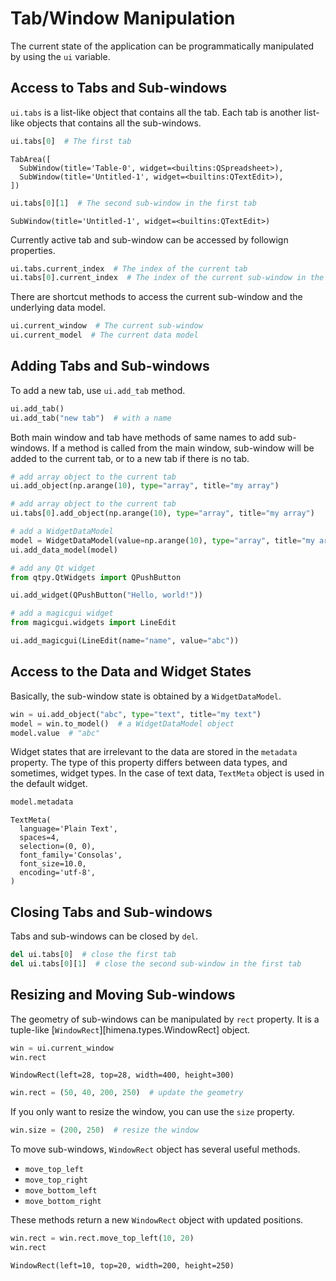 # Tab/Window Manipulation

The current state of the application can be programmatically manipulated by using the
`ui` variable.

## Access to Tabs and Sub-windows

`ui.tabs` is a list-like object that contains all the tab. Each tab is another list-like
objects that contains all the sub-windows.

``` python
ui.tabs[0]  # The first tab
```

``` title="Output Example"
TabArea([
  SubWindow(title='Table-0', widget=<builtins:QSpreadsheet>),
  SubWindow(title='Untitled-1', widget=<builtins:QTextEdit>),
])
```

``` python
ui.tabs[0][1]  # The second sub-window in the first tab
```

``` title="Output Example"
SubWindow(title='Untitled-1', widget=<builtins:QTextEdit>)
```

Currently active tab and sub-window can be accessed by followign properties.

``` python
ui.tabs.current_index  # The index of the current tab
ui.tabs[0].current_index  # The index of the current sub-window in the first tab
```

There are shortcut methods to access the current sub-window and the underlying data
model.

``` python
ui.current_window  # The current sub-window
ui.current_model  # The current data model
```

## Adding Tabs and Sub-windows

To add a new tab, use `ui.add_tab` method.

``` python
ui.add_tab()
ui.add_tab("new tab")  # with a name
```

Both main window and tab have methods of same names to add sub-windows. If a method is
called from the main window, sub-window will be added to the current tab, or to a new
tab if there is no tab.

``` python
# add array object to the current tab
ui.add_object(np.arange(10), type="array", title="my array")

# add array object to the current tab
ui.tabs[0].add_object(np.arange(10), type="array", title="my array")

# add a WidgetDataModel
model = WidgetDataModel(value=np.arange(10), type="array", title="my array")
ui.add_data_model(model)

# add any Qt widget
from qtpy.QtWidgets import QPushButton

ui.add_widget(QPushButton("Hello, world!"))

# add a magicgui widget
from magicgui.widgets import LineEdit

ui.add_magicgui(LineEdit(name="name", value="abc"))
```

## Access to the Data and Widget States

Basically, the sub-window state is obtained by a `WidgetDataModel`.

``` python
win = ui.add_object("abc", type="text", title="my text")
model = win.to_model()  # a WidgetDataModel object
model.value  # "abc"
```

Widget states that are irrelevant to the data are stored in the `metadata` property.
The type of this property differs between data types, and sometimes, widget types. In
the case of text data, `TextMeta` object is used in the default widget.

``` python
model.metadata
```

``` title="Output"
TextMeta(
  language='Plain Text',
  spaces=4,
  selection=(0, 0),
  font_family='Consolas',
  font_size=10.0,
  encoding='utf-8',
)
```

## Closing Tabs and Sub-windows

Tabs and sub-windows can be closed by `del`.

``` python
del ui.tabs[0]  # close the first tab
del ui.tabs[0][1]  # close the second sub-window in the first tab
```

## Resizing and Moving Sub-windows

The geometry of sub-windows can be manipulated by `rect` property. It is a tuple-like
[`WindowRect`][himena.types.WindowRect] object.

``` python
win = ui.current_window
win.rect
```

``` title="Output"
WindowRect(left=28, top=28, width=400, height=300)
```

``` python
win.rect = (50, 40, 200, 250)  # update the geometry
```

If you only want to resize the window, you can use the `size` property.

``` python
win.size = (200, 250)  # resize the window
```

To move sub-windows, `WindowRect` object has several useful methods.

- `move_top_left`
- `move_top_right`
- `move_bottom_left`
- `move_bottom_right`

These methods return a new `WindowRect` object with updated positions.

``` python
win.rect = win.rect.move_top_left(10, 20)
win.rect
```

``` title="Output"
WindowRect(left=10, top=20, width=200, height=250)
```
